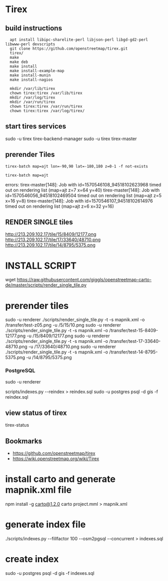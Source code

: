 # Tirex

## build instructions
```
  apt install libipc-sharelite-perl libjson-perl libgd-gd2-perl libwww-perl devscripts
  git clone https://github.com/openstreetmap/tirex.git
  tirex/
  make
  make deb
  make install
  make install-example-map
  make install-munin
  make install-nagios  

  mkdir /var/lib/tirex
  chown tirex:tirex /var/lib/tirex
  mkdir /var/log/tirex
  mkdir /var/run/tirex
  chown tirex:tirex /var/run/tirex
  chown tirex:tirex /var/log/tirex/

```

## start tires services
sudo -u tirex tirex-backend-manager
sudo -u tirex tirex-master

## prerender Tiles
```
tirex-batch map=ajt lon=-90,90 lat=-180,180 z=0-1 -f not-exists

tirex-batch map=ajt

```

errors:
tirex-master[148]: Job with id=1570546108_94518102623968 timed out on rendering list (map=ajt z=7 x=64 y=40)
tirex-master[148]: Job with id=1570546056_94518102469504 timed out on rendering list (map=ajt z=5 x=16 y=8)
tirex-master[148]: Job with id=1570546107_94518102614976 timed out on rendering list (map=ajt z=6 x=32 y=16)

## RENDER SINGLE tiles
http://213.209.102.17/tile/15/8409/12177.png
http://213.209.102.17/tile/17/33640/48710.png
http://213.209.102.17/tile/14/8795/5375.png

# INSTALL SCRIPT
wget https://raw.githubusercontent.com/giggls/openstreetmap-carto-de/master/scripts/render_single_tile.py

# prerender tiles
sudo -u renderer ./scripts/render_single_tile.py -t -s mapnik.xml -o /transfer/test-z05.png -u /5/15/10.png
sudo -u renderer ./scripts/render_single_tile.py -t -s mapnik.xml -o /transfer/test-15-8409-12177.png -u /15/8409/12177.png
sudo -u renderer ./scripts/render_single_tile.py -t -s mapnik.xml -o /transfer/test-17-33640-48710.png -u /17/33640/48710.png
sudo -u renderer ./scripts/render_single_tile.py -t -s mapnik.xml -o /transfer/test-14-8795-5375.png -u /14/8795/5375.png

### PostgreSQL
sudo -u renderer

scripts/indexes.py  --reindex > reindex.sql
sudo -u postgres psql -d gis -f reindex.sql



## view status of tirex
tirex-status

## Bookmarks
- https://github.com/openstreetmap/tirex
- https://wiki.openstreetmap.org/wiki/Tirex

###

# install carto and generate mapnik.xml file
npm install -g carto@1.2.0
carto project.mml > mapnik.xml

# generate index file
./scripts/indexes.py --fillfactor 100 --osm2pgsql --concurrent > indexes.sql

# create index
sudo -u postgres psql -d gis -f indexes.sql
